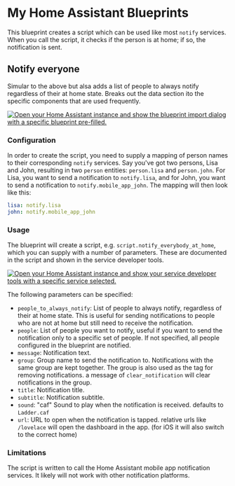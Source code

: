 # My Home Assistant Blueprints

This blueprint creates a script which can be used like most `notify` services. When you call the script, it checks if the person is at home; if so, the notification is sent.

## Notify everyone
Simular to the above but alsa adds a list of people to always notify regardless of their at home state.  Breaks out the data section ito the specific components that are used frequently.

[![Open your Home Assistant instance and show the blueprint import dialog with a specific blueprint pre-filled.](https://my.home-assistant.io/badges/blueprint_import.svg)](https://github.com/mr-light-show/home-assistant-blueprints/blob/main/notify_everyone.yaml)

### Configuration

In order to create the script, you need to supply a mapping of person names to their corresponding `notify` services. Say you've got two persons, Lisa and John, resulting in two `person` entities: `person.lisa` and `person.john`. For Lisa, you want to send a notification to `notify.lisa`, and for John, you want to send a notification to `notify.mobile_app_john`. The mapping will then look like this:

```yaml
lisa: notify.lisa
john: notify.mobile_app_john
```

### Usage

The blueprint will create a script, e.g. `script.notify_everybody_at_home`, which you can supply with a number of parameters. These are documented in the script and shown in the service developer tools.

[![Open your Home Assistant instance and show your service developer tools with a specific service selected.](https://my.home-assistant.io/badges/developer_call_service.svg)](https://my.home-assistant.io/redirect/developer_call_service/?service=script.notify_everybody_at_home)

The following parameters can be specified:

- `people_to_always_notify`: List of people to always notify, regardless of their at home state. This is useful for sending notifications to people who are not at home but still need to receive the notification.
- `people`: List of people you want to notify, useful if you want to send the notification only to a specific set of people. If not specified, all people configured in the blueprint are notified.
- `message`: Notification text. 
- `group`: Group name to send the notification to. Notifications with the same group are kept together.  The group is also used as the tag for removing notifications. a message of `clear_notification` will clear notifications in the group.
- `title`: Notification title.
- `subtitle`: Notification subtitle.
- `sound`: "caf" Sound to play when the notification is received. defaults to `Ladder.caf`
- `url`: URL to open when the notification is tapped. relative urls like `/lovelace` will open the dashboard in the app. (for iOS it will also switch to the correct home)

### Limitations

The script is written to call the Home Assistant mobile app notification services. It likely will not work with other notification platforms.

